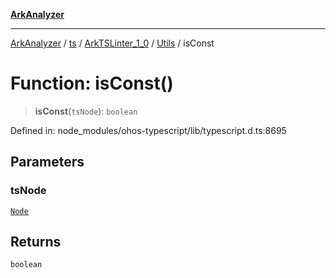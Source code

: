 [**ArkAnalyzer**](../../../../../../../../README.md)

***

[ArkAnalyzer](../../../../../../../../globals.md) / [ts](../../../../../README.md) / [ArkTSLinter\_1\_0](../../../README.md) / [Utils](../README.md) / isConst

# Function: isConst()

> **isConst**(`tsNode`): `boolean`

Defined in: node\_modules/ohos-typescript/lib/typescript.d.ts:8695

## Parameters

### tsNode

[`Node`](../../../../../interfaces/Node.md)

## Returns

`boolean`
